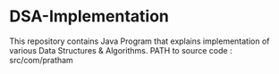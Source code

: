 # DSA-Implementation
This repository contains Java Program that explains implementation of various Data Structures & Algorithms.
PATH to source code : src/com/pratham
